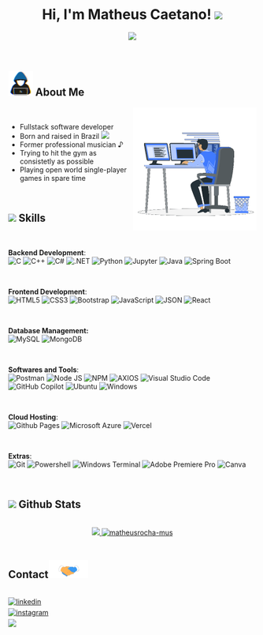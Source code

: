 <h1 align="center"><b>Hi, I'm Matheus Caetano! </b><img src="https://media.giphy.com/media/hvRJCLFzcasrR4ia7z/giphy.gif" width="35"></h1>

<p align="center">
  <a href="https://github.com/DenverCoder1/readme-typing-svg"><img src="https://readme-typing-svg.herokuapp.com?font=Time+New+Roman&color=cyan&size=25&center=true&vCenter=true&width=600&height=100&lines=3/8+Software+Engineering;Come+to+Brazil;Single-player+>>>+Multi-player;Can+play+Wonderwall;Average+gym+enjoyer;Addicted+to+learning+in+general+&hearts;"></a>
</p>

<br>
	
## <picture><img src = "https://github.com/0xAbdulKhalid/0xAbdulKhalid/raw/main/assets/mdImages/about_me.gif" width = 50px></picture> **About Me**

<picture> <img align="right" src="https://github.com/0xAbdulKhalid/0xAbdulKhalid/raw/main/assets/mdImages/Right_Side.gif" width = 250px></picture>

<br>

- Fullstack software developer
- Born and raised in Brazil <img src="https://upload.wikimedia.org/wikipedia/commons/d/d4/Brazilian_Flag_-_round.svg" width="20">
- Former professional musician &sung;
- Trying to hit the gym as consistetly as possible
- Playing open world single-player games in spare time

<br>

## <img src="https://media2.giphy.com/media/QssGEmpkyEOhBCb7e1/giphy.gif?cid=ecf05e47a0n3gi1bfqntqmob8g9aid1oyj2wr3ds3mg700bl&rid=giphy.gif" width ="25"><b> Skills</b>

<br>

<p align="center">

**Backend Development**:
<br>
    ![C](https://img.shields.io/badge/C%20-%232370ED.svg?style=for-the-badge&logo=c&logoColor=white)
    ![C++](https://img.shields.io/badge/C++%20-%2300599C.svg?style=for-the-badge&logo=c%2B%2B&logoColor=white)
    ![C#](https://img.shields.io/badge/C%23-239120?style=for-the-badge&logo=csharp&logoColor=white)
    ![.NET](https://img.shields.io/badge/.NET-512BD4?style=for-the-badge&logo=dotnet&logoColor=white)
    ![Python](https://img.shields.io/badge/Python-FFD43B?style=for-the-badge&logo=python&logoColor=blue)
    ![Jupyter](https://img.shields.io/badge/Jupyter-F37626.svg?&style=for-the-badge&logo=Jupyter&logoColor=white)
    ![Java](https://img.shields.io/badge/Java%20-%2314354C.svg?style=for-the-badge&logo=java&logoColor=white)
    ![Spring Boot](https://img.shields.io/badge/Spring_Boot-F2F4F9?style=for-the-badge&logo=spring-boot)

<br>   
    
**Frontend Development**:
<br>
   ![HTML5](https://img.shields.io/badge/HTML5%20-%23E34F26.svg?style=for-the-badge&logo=html5&logoColor=white)
   ![CSS3](https://img.shields.io/badge/CSS%20-%231572B6.svg?style=for-the-badge&logo=css3&logoColor=white)
   ![Bootstrap](https://img.shields.io/badge/Bootstrap-563D7C?style=for-the-badge&logo=bootstrap&logoColor=white)
   ![JavaScript](https://img.shields.io/badge/JavaScript%20-%23F7DF1E.svg?style=for-the-badge&logo=javascript&logoColor=black)
   ![JSON](https://img.shields.io/badge/json-5E5C5C?style=for-the-badge&logo=json&logoColor=white)
   ![React](https://img.shields.io/badge/React-20232A?style=for-the-badge&logo=react&logoColor=61DAFB)

<br>

**Database Management:**
<br>
    ![MySQL](https://img.shields.io/badge/MySQL-005C84?style=for-the-badge&logo=mysql&logoColor=white)
    ![MongoDB](https://img.shields.io/badge/MongoDB-4EA94B?style=for-the-badge&logo=mongodb&logoColor=white)

<br>

**Softwares and Tools**:
<br>
    ![Postman](https://img.shields.io/badge/Postman-FF6C37?style=for-the-badge&logo=Postman&logoColor=white)
    ![Node JS](https://img.shields.io/badge/Node%20js-339933?style=for-the-badge&logo=nodedotjs&logoColor=white)
    ![NPM](https://img.shields.io/badge/npm-CB3837?style=for-the-badge&logo=npm&logoColor=white)
    ![AXIOS](https://img.shields.io/badge/axios-671ddf?&style=for-the-badge&logo=axios&logoColor=white)
    ![Visual Studio Code](https://img.shields.io/badge/Visual%20Studio%20Code-0078d7.svg?style=for-the-badge&logo=visual-studio-code&logoColor=white)
    ![GitHub Copilot](https://img.shields.io/badge/github%20copilot-000000?style=for-the-badge&logo=githubcopilot&logoColor=white)
    ![Ubuntu](https://img.shields.io/badge/Ubuntu-E95420?style=for-the-badge&logo=ubuntu&logoColor=white)
    ![Windows](https://img.shields.io/badge/Windows-0078D6?style=for-the-badge&logo=windows&logoColor=white)

<br>

**Cloud Hosting**:
<br>
    ![Github Pages](https://img.shields.io/badge/GitHub%20Pages-%23327FC7.svg?style=for-the-badge&logo=github&logoColor=white)
    ![Microsoft Azure](https://img.shields.io/badge/microsoft%20azure-0089D6?style=for-the-badge&logo=microsoft-azure&logoColor=white)
    ![Vercel](https://img.shields.io/badge/Vercel-%23327FC7.svg?style=for-the-badge&logo=vercel&logoColor=white)

<br>

**Extras**:
<br>
    ![Git](https://img.shields.io/badge/git-%23F05033.svg?style=for-the-badge&logo=git&logoColor=white)
    ![Powershell](https://img.shields.io/badge/powershell-5391FE?style=for-the-badge&logo=powershell&logoColor=white)
    ![Windows Terminal](https://img.shields.io/badge/windows%20terminal-4D4D4D?style=for-the-badge&logo=windows%20terminal&logoColor=white)
    ![Adobe Premiere Pro](https://img.shields.io/badge/Adobe%20Premiere%20Pro-9999FF?style=for-the-badge&logo=Adobe%20Premiere%20Pro&logoColor=white)
    ![Canva](https://img.shields.io/badge/Canva-%2300C4CC.svg?&style=for-the-badge&logo=Canva&logoColor=white)

</p>

<br>

## <img src="https://media.giphy.com/media/iY8CRBdQXODJSCERIr/giphy.gif" width="35"><b> Github Stats </b>

<br>

<div align="center">
	<a href="https://github.com/matheusrocha-mus/">
  		<img src="https://github-readme-stats.vercel.app/api?username=matheusrocha-mus&include_all_commits=true&count_private=true&show_icons=true&line_height=20&title_color=7A7ADB&icon_color=2234AE&text_color=D3D3D3&bg_color=0,000000,130F40" width="450"/>
  		<img src="https://github-readme-stats.vercel.app/api/top-langs?username=matheusrocha-mus&show_icons=true&locale=en&layout=compact&line_height=20&title_color=7A7ADB&icon_color=2234AE&text_color=D3D3D3&bg_color=0,000000,130F40" width="375"  alt="matheusrocha-mus"/>
	</a>
</div>

<br>

## <b> Contact</b><img src="https://github.com/0xAbdulKhalid/0xAbdulKhalid/raw/main/assets/mdImages/handshake.gif" width ="80">

<br>

<a href="https://linkedin.com/in/matheus-caetanorocha" target="_blank">
	<img src="https://img.shields.io/badge/linkedin: matheuscaetano_rocha-%2300acee.svg?color=405DE6&style=for-the-badge&logo=linkedin&logoColor=white" alt=linkedin style="margin-bottom: 5px;"/>
</a>

<br>

<a href="https://instagram.com/matheusrocha_mus" target="_blank">
	<img src="https://img.shields.io/badge/instagram: matheusrocha_mus-%2300acee.svg?color=E1306C&style=for-the-badge&logo=instagram&logoColor=white" alt=instagram style="margin-bottom: 5px;"/>
</a>

<br>

<a href="mailto:matheuscaetanorocha@gmail.com" target="_blank">
	<img src="https://img.shields.io/badge/gmail: matheuscaetanorocha@gmail-%23EA4335.svg?style=for-the-badge&logo=gmail&logoColor=white" t=mail style="margin-bottom: 5px;" />
</a>

<br>
